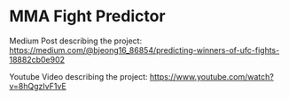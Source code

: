 # MMA Fight Predictor

Medium Post describing the project:
https://medium.com/@bjeong16_86854/predicting-winners-of-ufc-fights-18882cb0e902

Youtube Video describing the project:
https://www.youtube.com/watch?v=8hQgzIvF1vE
